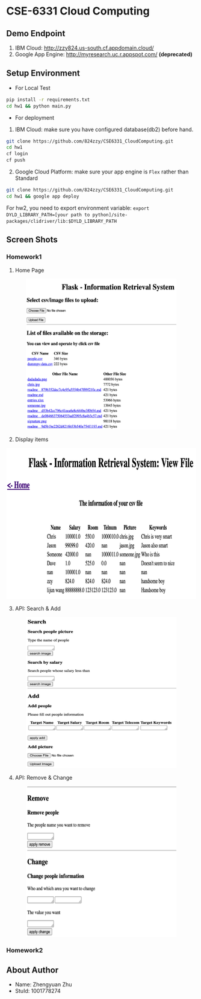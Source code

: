 # CSE-6331 Cloud Computing

## Demo Endpoint

1. IBM Cloud: http://zzy824.us-south.cf.appdomain.cloud/
2. Google App Engine: http://myresearch.uc.r.appspot.com/ **(deprecated)**

## Setup Environment

- For Local Test

``` sh
pip install -r requirements.txt
cd hw1 && python main.py
```

- For deployment

1. IBM Cloud: make sure you have configured database(db2) before hand.

``` sh
git clone https://github.com/824zzy/CSE6331_CloudComputing.git
cd hw1
cf login
cf push
```

2. Google Cloud Platform: make sure your app engine is `Flex` rather than Standard

``` sh
git clone https://github.com/824zzy/CSE6331_CloudComputing.git
cd hw1 && google app deploy
```

For hw2, you need to export environment variable: `export DYLD_LIBRARY_PATH=[your path to python]/site-packages/clidriver/lib:$DYLD_LIBRARY_PATH`

## Screen Shots

### Homework1

1. Home Page

<p align="center">
  <img src="img/hw1_1.png" width="400" height="400"/>
</p>

2. Display items

<p align="center">
  <img src="img/hw1_2.png" width="600" height="400" />
</p>

3. API: Search & Add

<p align="center">
  <img src="img/hw1_3.png" width="400" height="400" />
</p>

4. API: Remove & Change

<p align="center">
  <img src="img/hw1_4.png" width="400" height="400" />
</p>

### Homework2

## About Author

- Name: Zhengyuan Zhu
- StuId: 1001778274
